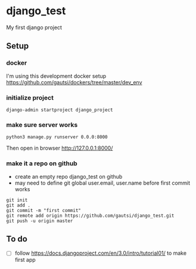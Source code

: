 # django_test
My first django project


## Setup
### docker
I'm using this development docker setup https://github.com/gautsi/dockers/tree/master/dev_env

### initialize project
```
django-admin startproject django_project
```

### make sure server works
```
python3 manage.py runserver 0.0.0:8000
```
Then open in browser http://127.0.0.1:8000/


### make it a repo on github
- create an empty repo django_test on github
- may need to define git global user.email, user.name before first commit works
```
git init
git add .
git commit -m "first commit"
git remote add origin https://github.com/gautsi/django_test.git
git push -u origin master
```

## To do
- [ ] follow https://docs.djangoproject.com/en/3.0/intro/tutorial01/ to make first app
